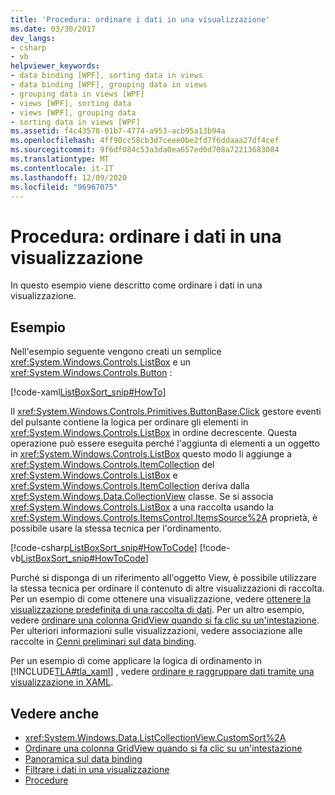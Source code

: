 ```yaml
---
title: 'Procedura: ordinare i dati in una visualizzazione'
ms.date: 03/30/2017
dev_langs:
- csharp
- vb
helpviewer_keywords:
- data binding [WPF], sorting data in views
- data binding [WPF], grouping data in views
- grouping data in views [WPF]
- views [WPF], sorting data
- views [WPF], grouping data
- sorting data in views [WPF]
ms.assetid: f4c43578-01b7-4774-a953-acb95a13b94a
ms.openlocfilehash: 4ff90cc58cb3d7ceee0be2fd7f6ddaaa27df4cef
ms.sourcegitcommit: 9f6df084c53a3da0ea657ed0d708a72213683084
ms.translationtype: MT
ms.contentlocale: it-IT
ms.lasthandoff: 12/09/2020
ms.locfileid: "96967075"
---
```

# <a name="how-to-sort-data-in-a-view"></a>Procedura: ordinare i dati in una visualizzazione
In questo esempio viene descritto come ordinare i dati in una visualizzazione.  
  
## <a name="example"></a>Esempio  
 Nell'esempio seguente vengono creati un semplice <xref:System.Windows.Controls.ListBox> e un <xref:System.Windows.Controls.Button> :  
  
 [!code-xaml[ListBoxSort_snip#HowTo](~/samples/snippets/csharp/VS_Snippets_Wpf/ListBoxSort_snip/CSharp/Window1.xaml#howto)]  
  
 Il <xref:System.Windows.Controls.Primitives.ButtonBase.Click> gestore eventi del pulsante contiene la logica per ordinare gli elementi in <xref:System.Windows.Controls.ListBox> in ordine decrescente. Questa operazione può essere eseguita perché l'aggiunta di elementi a un oggetto in <xref:System.Windows.Controls.ListBox> questo modo li aggiunge a <xref:System.Windows.Controls.ItemCollection> del <xref:System.Windows.Controls.ListBox> e <xref:System.Windows.Controls.ItemCollection> deriva dalla <xref:System.Windows.Data.CollectionView> classe. Se si associa <xref:System.Windows.Controls.ListBox> a una raccolta usando la <xref:System.Windows.Controls.ItemsControl.ItemsSource%2A> proprietà, è possibile usare la stessa tecnica per l'ordinamento.  
  
 [!code-csharp[ListBoxSort_snip#HowToCode](~/samples/snippets/csharp/VS_Snippets_Wpf/ListBoxSort_snip/CSharp/Window1.xaml.cs#howtocode)]
 [!code-vb[ListBoxSort_snip#HowToCode](~/samples/snippets/visualbasic/VS_Snippets_Wpf/ListBoxSort_snip/visualbasic/window1.xaml.vb#howtocode)]  
  
 Purché si disponga di un riferimento all'oggetto View, è possibile utilizzare la stessa tecnica per ordinare il contenuto di altre visualizzazioni di raccolta. Per un esempio di come ottenere una visualizzazione, vedere [ottenere la visualizzazione predefinita di una raccolta di dati](how-to-get-the-default-view-of-a-data-collection.md). Per un altro esempio, vedere [ordinare una colonna GridView quando si fa clic su un'intestazione](../controls/how-to-sort-a-gridview-column-when-a-header-is-clicked.md). Per ulteriori informazioni sulle visualizzazioni, vedere associazione alle raccolte in [Cenni preliminari sul data binding](/dotnet/desktop-wpf/data/data-binding-overview).  
  
 Per un esempio di come applicare la logica di ordinamento in [!INCLUDE[TLA#tla_xaml](../../../includes/tlasharptla-xaml-md.md)] , vedere [ordinare e raggruppare dati tramite una visualizzazione in XAML](how-to-sort-and-group-data-using-a-view-in-xaml.md).  
  
## <a name="see-also"></a>Vedere anche

- <xref:System.Windows.Data.ListCollectionView.CustomSort%2A>
- [Ordinare una colonna GridView quando si fa clic su un'intestazione](../controls/how-to-sort-a-gridview-column-when-a-header-is-clicked.md)
- [Panoramica sul data binding](/dotnet/desktop-wpf/data/data-binding-overview)
- [Filtrare i dati in una visualizzazione](how-to-filter-data-in-a-view.md)
- [Procedure](data-binding-how-to-topics.md)
